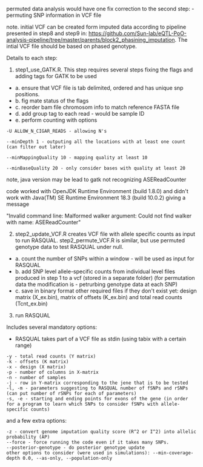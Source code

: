 permuted data analysis would have one fix correction to the second step: - permuting SNP information in VCF file

note. initial VCF can be created form imputed data according to pipeline presented in step8 and step9 in: https://github.com/Sun-lab/eQTL-PoO-analysis-pipeline/tree/master/parents/block2_phasining_imputation. The intial VCF file should be based on phased genotype. 

Details to each step:

1. step1_use_GATK.R. This step requires several steps fixing the flags and adding tags for GATK to be used
+ a. ensure that VCF file is tab delimited, ordered and has unique snp positions. 
+ b. fig mate status of the flags
+ c. reorder bam file chromosom info to match reference FASTA file
+ d. add group tag to each read - would be sample ID
+ e. perform counting with options 
```
-U ALLOW_N_CIGAR_READS - allowing N's

--minDepth 1 - outputing all the locations with at least one count (can filter out later)

--minMappingQuality 10 - mapping quality at least 10

--minBaseQuality 20 - only consider bases with quality at least 20
```
note, java version may be lead to gatk not recognizing ASEReadCounter

code worked with OpenJDK Runtime Environment (build 1.8.0) and didn't work with Java(TM) SE Runtime Environment 18.3 (build 10.0.2) giving a message

"Invalid command line: Malformed walker argument: Could not find walker with name: ASEReadCounter"

2. step2_update_VCF.R creates VCF file with allele specific counts as input to run RASQUAL. step2_permute_VCF.R is similar, but use permuted genotype data to test RASQUAL under null. 
+ a. count the number of SNPs within a window - will be used as input for RASQUAL
+ b. add SNP level allele-specific counts from individual level files produced in step 1 to a vcf (stored in a separate folder)
(for permutation data the modification is - petrurbing genotype data at each SNP)
+ c. save in binary format other required files if they don't exist yet: design matrix (X_ex.bin), matrix of offsets (K_ex.bin) and total read counts (Tcnt_ex.bin)

3. run RASQUAL

Includes several mandatory options: 
+ RASQUAL takes part of a VCF file as stdin (using tabix with a certain range)
```
-y - total read counts (Y matrix)
-k - offsets (K matrix)
-x - design (X matrix)
-p - number of columns in X-matrix
-n - number of samples
-j - row in Y-matrix corresponding to the jene that is to be tested
-l, -m - parameters suggesting to RASQUAL number of fSNPs and rSNPs (can put number of rSNPs for each of parameters)
-s, -e - starting and ending points for exons of the gene (in order for a program to learn which SNPs to consider fSNPs with allele-specific counts)
```
and a few extra options:
```
-z - convert genome imputation quality score (R^2 or I^2) into allelic probability (AP)
--force - force running the code even if it takes many SNPs.
--posterior-genotype - do posterior genotype update
other options to consider (were used in simulations): --min-coverage-depth 0.0, --as-only, --population-only
```

